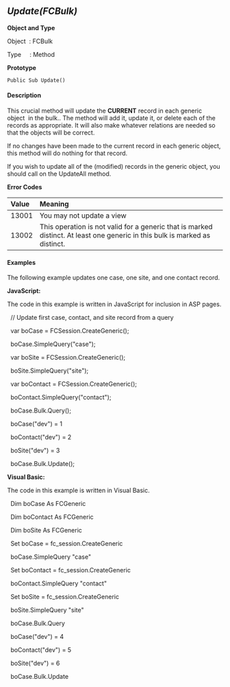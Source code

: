 _Update(FCBulk)_
-------------

**Object and Type**

Object  : FCBulk

Type     : Method

**Prototype**

```
Public Sub Update()
```

#### Description

This crucial method will update the **CURRENT** record in each generic object  in the bulk.. The method will add it, update it, or delete each of the records as appropriate. It will also make whatever relations are needed so that the objects will be correct.

If no changes have been made to the current record in each generic object, this method will do nothing for that record.

If you wish to update all of the (modified) records in the generic object, you should call on the UpdateAll method.

**Error Codes**

| Value | Meaning |
|:--- |:--- |
| 13001 | You may not update a view |
| 13002 | This operation is not valid for a generic that is marked distinct. At least one generic in this bulk is marked as distinct. |

#### Examples

The following example updates one case, one site, and one contact record.

**JavaScript:**

The code in this example is written in JavaScript for inclusion in ASP pages.

  // Update first case, contact, and site record from a query

  var boCase = FCSession.CreateGeneric();

  boCase.SimpleQuery("case");

  var boSite = FCSession.CreateGeneric();

  boSite.SimpleQuery("site");

  var boContact = FCSession.CreateGeneric();

  boContact.SimpleQuery("contact");

  boCase.Bulk.Query();

  boCase("dev") = 1

  boContact("dev") = 2

  boSite("dev") = 3

  boCase.Bulk.Update();

**Visual Basic:**

The code in this example is written in Visual Basic.

  Dim boCase As FCGeneric

  Dim boContact As FCGeneric

  Dim boSite As FCGeneric

  Set boCase = fc_session.CreateGeneric

  boCase.SimpleQuery "case"

  Set boContact = fc_session.CreateGeneric

  boContact.SimpleQuery "contact"

  Set boSite = fc_session.CreateGeneric

  boSite.SimpleQuery "site"

  boCase.Bulk.Query

  boCase("dev") = 4

  boContact("dev") = 5

  boSite("dev") = 6

  boCase.Bulk.Update